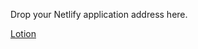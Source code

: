Drop your Netlify application address here.

[Lotion](https://641c70a454df84005bb413d5--lotion-aws.netlify.app/)
